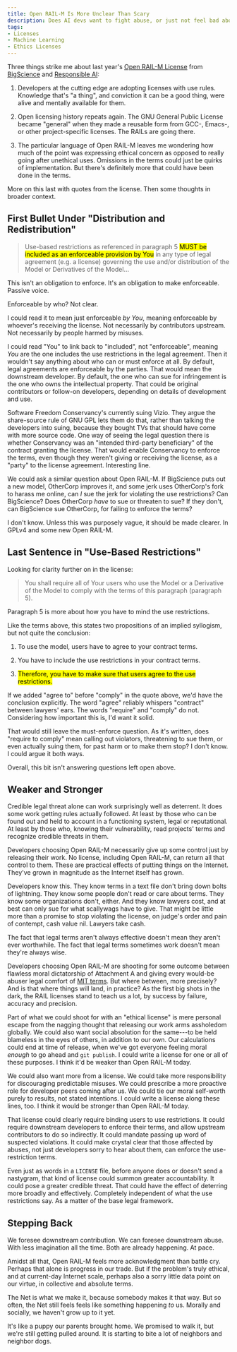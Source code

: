 ```yaml
---
title: Open RAIL-M Is More Unclear Than Scary
description: Does AI devs want to fight abuse, or just not feel bad about enabling it?
tags:
- Licenses
- Machine Learning
- Ethics Licenses
---
```


Three things strike me about last year's [Open RAIL-M License](https://www.licenses.ai/blog/2022/8/26/bigscience-open-rail-m-license) from [BigScience](https://bigscience.huggingface.co/) and [Responsible AI](https://responsible.ai):

1.  Developers at the cutting edge are adopting licenses with use rules.  Knowledge that's "a thing", and conviction it can be a good thing, were alive and mentally available for them.

2.  Open licensing history repeats again.  The GNU General Public License became "general" when they made a reusable form from GCC-, Emacs-, or other project-specific licenses.  The RAILs are going there.

3.  The particular language of Open RAIL-M leaves me wondering how much of the point was expressing ethical concern as opposed to really going after unethical uses.  Omissions in the terms could just be quirks of implementation.  But there's definitely more that could have been done in the terms.

More on this last with quotes from the license.  Then some thoughts in broader context.

## First Bullet Under "Distribution and Redistribution"

> Use-based restrictions as referenced in paragraph 5 <mark>MUST be included as an enforceable provision by You</mark> in any type of legal agreement (e.g. a license) governing the use and/or distribution of the Model or Derivatives of the Model...

This isn't an obligation to enforce.  It's an obligation to make enforceable.  Passive voice.

Enforceable by who?  Not clear.

I could read it to mean just enforceable _by You_, meaning enforceable by whoever's receiving the license.  Not necessarily by contributors upstream.  Not necessarily by people harmed by misuses.

I could read "You" to link back to "included", not "enforceable", meaning _You_ are the one includes the use restrictions in the legal agreement.  Then it wouldn't say anything about who can or must enforce at all.  By default, legal agreements are enforceable by the parties.  That would mean the downstream developer.  By default, the one who can sue for infringement is the one who owns the intellectual property.  That could be original contributors or follow-on developers, depending on details of development and use.

Software Freedom Conservancy's currently suing Vizio.  They argue the share-source rule of GNU GPL lets them do that, rather than talking the developers into suing, because they bought TVs that should have come with more source code.  One way of seeing the legal question there is whether Conservancy was an "intended third-party beneficiary" of the contract granting the license.  That would enable Conservancy to enforce the terms, even though they weren't giving or receiving the license, as a "party" to the license agreement.  Interesting line.

We could ask a similar question about Open RAIL-M.  If BigScience puts out a new model, OtherCorp improves it, and some jerk uses OtherCorp's fork to harass me online, can _I_ sue the jerk for violating the use restrictions?  Can BigScience?  Does OtherCorp _have_ to sue or threaten to sue?  If they don't, can BigScience sue OtherCorp, for failing to enforce the terms?

I don't know.  Unless this was purposely vague, it should be made clearer.  In GPLv4 and some new Open RAIL-M.

## Last Sentence in "Use-Based Restrictions"

Looking for clarity further on in the license:

> You shall require all of Your users who use the Model or a Derivative of the Model to comply with the terms of this paragraph (paragraph 5).

Paragraph 5 is more about how you have to mind the use restrictions.

Like the terms above, this states two propositions of an implied syllogism, but not quite the conclusion:

1.  To use the model, users have to agree to your contract terms.

2.  You have to include the use restrictions in your contract terms.

3.  <mark>Therefore, you have to make sure that users agree to the use restrictions.</mark>

If we added "agree to" before "comply" in the quote above, we'd have the conclusion explicitly.  The word "agree" reliably whispers "contract" between lawyers' ears.  The words "require" and "comply" do not.  Considering how important this is, I'd want it solid.

That would still leave the must-enforce question.  As it's written, does "require to comply" mean calling out violators, threatening to sue them, or even actually suing them, for past harm or to make them stop?  I don't know.  I could argue it both ways.

Overall, this bit isn't answering questions left open above.

## Weaker and Stronger

Credible legal threat alone can work surprisingly well as deterrent.  It does some work getting rules actually followed.  At least by those who can be found out and held to account in a functioning system, legal or reputational.  At least by those who, knowing their vulnerability, read projects' terms and recognize credible threats in them.

Developers choosing Open RAIL-M necessarily give up some control just by releasing their work.  No license, including Open RAIL-M, can return all that control to them.  These are practical effects of putting things on the Internet.  They've grown in magnitude as the Internet itself has grown.

Developers know this.  They know terms in a text file don't bring down bolts of lightning.  They know some people don't read or care about terms.  They know some organizations don't, either.  And they know lawyers cost, and at best can only sue for what scallywags have to give.  That might be little more than a promise to stop violating the license, on judge's order and pain of contempt, cash value nil.  Lawyers take cash.

The fact that legal terms aren't always effective doesn't mean they aren't ever worthwhile.  The fact that legal terms sometimes work doesn't mean they're always wise.

Developers choosing Open RAIL-M are shooting for some outcome between flawless moral dictatorship of Attachment A and giving every would-be abuser legal comfort of [MIT terms](https://spdx.org/licenses/MIT).  But where between, more precisely?  And is that where things will land, in practice?  As the first big shots in the dark, the RAIL licenses stand to teach us a lot, by success by failure, accuracy and precision.

Part of what we could shoot for with an "ethical license" is mere personal escape from the nagging thought that releasing our work arms assholedom globally.  We could also want social absolution for the same---to be held blameless in the eyes of others, in addition to our own.  Our calculations could end at time of release, when we've got everyone feeling moral _enough_ to go ahead and `git publish`.  I could write a license for one or all of these purposes.  I think it'd be weaker than Open RAIL-M today.

We could also want more from a license.  We could take more responsibility for discouraging predictable misuses.  We could prescribe a more proactive role for developer peers coming after us.  We could tie our moral self-worth purely to results, not stated intentions.  I could write a license along these lines, too.  I think it would be stronger than Open RAIL-M today.

That license could clearly require binding users to use restrictions.  It could require downstream developers to enforce their terms, and allow upstream contributors to do so indirectly.  It could mandate passing up word of suspected violations.  It could make crystal clear that those affected by abuses, not just developers sorry to hear about them, can enforce the use-restriction terms.

Even just as words in a `LICENSE` file, before anyone does or doesn't send a nastygram, that kind of license could summon greater accountability.  It could pose a greater credible threat.  That could have the effect of deterring more broadly and effectively.  Completely independent of what the use restrictions say.  As a matter of the base legal framework.

## Stepping Back

We foresee downstream contribution.  We can foresee downstream abuse.  With less imagination all the time.  Both are already happening.  At pace.

Amidst all that, Open RAIL-M feels more acknowledgment than battle cry.  Perhaps that alone is progress in our trade.  But if the problem's truly ethical, and at current-day Internet scale, perhaps also a sorry little data point on our virtue, in collective and absolute terms.

The Net is what we make it, because somebody makes it that way.  But so often, the Net still feels feels like something happening _to_ us.  Morally and socially, we haven't grow up to it yet.

It's like a puppy our parents brought home.  We promised to walk it, but we're still getting pulled around.  It is starting to bite a lot of neighbors and neighbor dogs.
